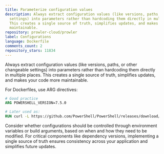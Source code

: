 ```yaml
---
title: Parameterize configuration values
description: Always extract configuration values (like versions, paths, or other changeable
  settings) into parameters rather than hardcoding them directly in multiple places.
  This creates a single source of truth, simplifies updates, and makes your code more
  maintainable.
repository: prowler-cloud/prowler
label: Configurations
language: Dockerfile
comments_count: 2
repository_stars: 11834
---
```


Always extract configuration values (like versions, paths, or other changeable settings) into parameters rather than hardcoding them directly in multiple places. This creates a single source of truth, simplifies updates, and makes your code more maintainable.

For Dockerfiles, use ARG directives:

```Dockerfile
# Good practice
ARG POWERSHELL_VERSION=7.5.0

# Later used as:
RUN curl -L https://github.com/PowerShell/PowerShell/releases/download/v${POWERSHELL_VERSION}/powershell-${POWERSHELL_VERSION}-linux-x64.tar.gz
```

Consider whether configurations should be controlled through environment variables or build arguments, based on when and how they need to be modified. For critical components like dependency versions, implementing a single source of truth ensures consistency across your application and simplifies future updates.